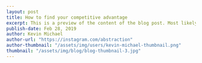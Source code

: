 ```yaml
---
layout: post
title: How to find your competitive advantage
excerpt: This is a preview of the content of the blog post. Most likely the two opening sentences of the post.
publish-date: Feb 28, 2019
author: Kevin Michael
author-url: "https://instagram.com/abstraction"
author-thumbnail: "/assets/img/users/kevin-michael-thumbnail.png"
thumbnail: "/assets/img/blog/blog-thumbnail-3.jpg"
---
```

